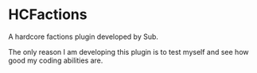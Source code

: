 # HCFactions
A hardcore factions plugin developed by Sub.

The only reason I am developing this plugin is to test myself and see how good my coding abilities are.
